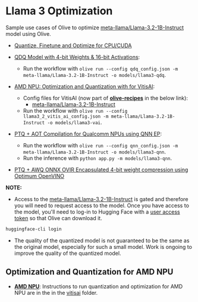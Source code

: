 # Llama 3 Optimization

Sample use cases of Olive to optimize [meta-llama/Llama-3.2-1B-Instruct](https://huggingface.co/meta-llama/Llama-3.2-1B-Instruct) model using Olive.

- [Quantize, Finetune and Optimize for CPU/CUDA](../getting_started/olive-awq-ft-llama.ipynb)
- [QDQ Model with 4-bit Weights & 16-bit Activations](../phi3_5/README.md):
  - Run the workflow with `olive run --config qdq_config.json -m meta-llama/Llama-3.2-1B-Instruct -o models/llama3-qdq`.
- [AMD NPU: Optimization and Quantization with for VitisAI](../phi3_5/README.md):

  -  Config files for VitisAI (now part of **[olive-recipes](https://github.com/microsoft/olive-recipes)** in the below link):
     - [meta-llama/Llama-3.2-1B-Instruct](https://github.com/microsoft/olive-recipes/blob/main/meta-llama-Llama-3.2-1B-Instruct/aitk/llama3_2_vitis_ai_config.json)
  - Run the workflow with `olive run --config llama3_2_vitis_ai_config.json -m meta-llama/Llama-3.2-1B-Instruct -o models/llama3-vai`.
- [PTQ + AOT Compilation for Qualcomm NPUs using QNN EP](../phi3_5/README.md):
  - Run the workflow with `olive run --config qnn_config.json -m meta-llama/Llama-3.2-1B-Instruct -o models/llama3-qnn`.
  - Run the inference with `python app.py -m models/llama3-qnn`.
- [PTQ + AWQ ONNX OVIR Encapsulated 4-bit weight compression using Optimum OpenVINO](./openvino/)

**NOTE:**

- Access to the [meta-llama/Llama-3.2-1B-Instruct](https://huggingface.co/meta-llama/Llama-3.2-1B-Instruct) is gated and therefore you will need to request access to the model. Once you have access to the model, you'll need to log-in to Hugging Face with a [user access token](https://huggingface.co/docs/hub/security-tokens) so that Olive can download it.

```bash
huggingface-cli login
```

- The quality of the quantized model is not guaranteed to be the same as the original model, especially for such a small model. Work is ongoing to improve the quality of the quantized model.

## **Optimization and Quantization for AMD NPU**

- [**AMD NPU**](./vitisai/): Instructions to run quantization and optimization for AMD NPU are in the in the [vitisai](./vitisai/) folder.

